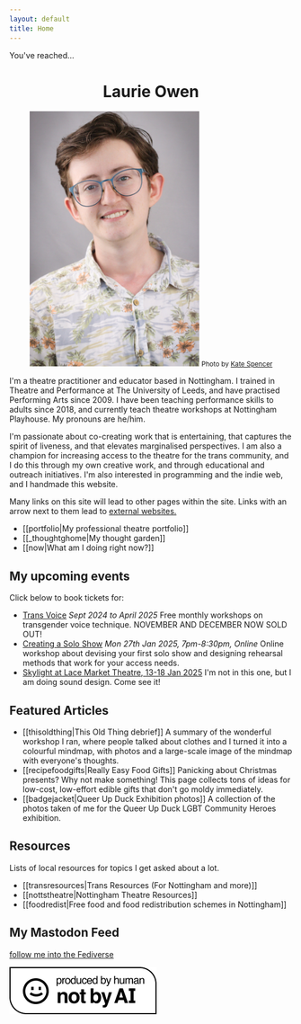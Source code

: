```yaml
---
layout: default
title: Home
---
```

You've reached...<center>
# Laurie Owen 
 <img src="/assets/profilepic.jpg" alt="picture of Laurie, a smiling white guy with brown hair, glasses and a white and orange hawaiian shirt" style="max-width:60%;max-height:60%">
 <small>Photo by <a href="https://www.instagram.com/the.storytelling.walker/">Kate Spencer</a></small></center>



I'm a theatre practitioner and educator based in Nottingham. I trained in Theatre and Performance at The University of Leeds, and have practised Performing Arts since 2009. I have been teaching performance skills to adults since 2018, and currently teach theatre workshops at Nottingham Playhouse. My pronouns are he/him.

I'm passionate about co-creating work that is entertaining, that captures the spirit of liveness, and that elevates marginalised perspectives. I am also a champion for increasing access to the theatre for the trans community, and I do this through my own creative work, and through educational and outreach initiatives. I'm also interested in programming and the indie web, and I handmade this website.

Many links on this site will lead to other pages within the site.
Links with an arrow next to them lead to [external websites.](https://youtu.be/88et7YlmzTs?si=PoyWFpxD_HFToqvp)

- [[portfolio|My professional theatre portfolio]]
- [[_thoughtghome|My thought garden]]
- [[now|What am I doing right now?]]
## My upcoming events
Click below to book tickets for:
- [Trans Voice](https://nottinghamplayhouse.co.uk/project/monthly-trans-voice-workshops/) *Sept 2024 to April 2025* Free monthly workshops on transgender voice technique. NOVEMBER AND DECEMBER NOW SOLD OUT!
- [Creating a Solo Show](https://www.eventbrite.co.uk/e/ignite-creating-a-solo-show-tickets-1079155235359?aff=oddtdtcreator&fbclid=IwY2xjawGj7kRleHRuA2FlbQIxMQABHRD1i7Mm5zKP0wnuTG7ObWxUs83osLByLxbLaQJ-qcF2IkEeUa2xfwYNdw_aem_3VVJBbLziwZ9nfHorkOKBA) *Mon 27th Jan 2025, 7pm-8:30pm, Online* Online workshop about devising your first solo show and designing rehearsal methods that work for your access needs.
- [Skylight at Lace Market Theatre, 13-18 Jan 2025](https://lacemarkettheatre.co.uk/LaceMarketTheatre.dll/WhatsOn?Programme=6719568) I'm not in this one, but I am doing sound design. Come see it!

## Featured Articles
- [[thisoldthing|This Old Thing debrief]] A summary of the wonderful workshop I ran, where people talked about clothes and I turned it into a colourful mindmap, with photos and a large-scale image of the mindmap with everyone's thoughts.
- [[recipefoodgifts|Really Easy Food Gifts]] Panicking about Christmas presents? Why not make something! This page collects tons of ideas for low-cost, low-effort edible gifts that don't go moldy immediately.
- [[badgejacket|Queer Up Duck Exhibition photos]] A collection of the photos taken of me for the Queer Up Duck LGBT Community Heroes exhibition.

## Resources
Lists of local resources for topics I get asked about a lot.
- [[transresources|Trans Resources (For Nottingham and more)]]
- [[nottstheatre|Nottingham Theatre Resources]]
- [[foodredist|Free food and food redistribution schemes in Nottingham]]

## My Mastodon Feed
<a class="mastodon-feed" href="https://zirk.us/@riewarden" data-toot-limit="3">follow me into the Fediverse</a>
<script type="module" src="https://esm.sh/emfed@1"> </script>
<div class="center">
 <a href="https://notbyai.fyi/"><img src="/assets/notai.png" alt="badge that indicates this content was not produced by AI" style="border-style:none;max-width:100%;text-align:center"> </a>
 </div>
   
   

  

